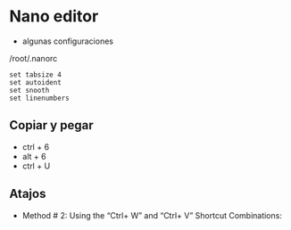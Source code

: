 # Nano editor

- algunas configuraciones

/root/.nanorc

```
set tabsize 4
set autoident
set snooth
set linenumbers
```

## Copiar y pegar

- ctrl + 6
- alt + 6
- ctrl + U


## Atajos

- Method # 2: Using the “Ctrl+ W” and “Ctrl+ V” Shortcut Combinations:
